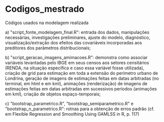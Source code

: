 # Codigos_mestrado
Códigos usados na modelagem realizada 

a) "script_fonte_modelagem_final.R": entrada dos dados, manipulações necessárias, investigações preliminares, ajuste do modelo, diagnóstico, visualização/extração dos efeitos das covariáveis incorporadas aos preditores dos parâmetros distribucionais; 

b) "script_geracao_imagens_amimacoes.R": demonstra como associar variáveis levantadas pelo IBGE em seus censos aos setores censitários (RENDA, na situação específica e caso essa variável fosse utilizada), criação de grid para estimação em toda a extensão do perímetro urbano de Londrina, geração de imagens de estimações feitas em datas arbitradas (no terminal, em html e em kml), animações (renderização) de imagens de estimações  feitas em datas arbitradas em sucessivos períodos (animações em kml), criação de objetos espaço-temporais;

c) "bootstrap_parametrico.R", "bootstrap_semiparametrico.R" e "bootstrap_n_parametrico.R": rotnas para a obtenção de erros padrão (cf. em Flexible Regression and Smoothing Using GAMLSS in R, p. 117) 
